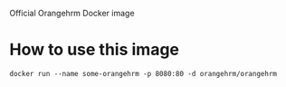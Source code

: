 Official Orangehrm Docker image

How to use this image
=====================

```
docker run --name some-orangehrm -p 8080:80 -d orangehrm/orangehrm
```